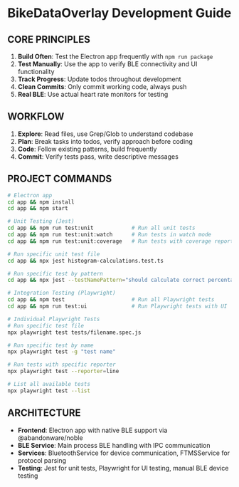 # BikeDataOverlay Development Guide

## CORE PRINCIPLES

1. **Build Often**: Test the Electron app frequently with `npm run package`
2. **Test Manually**: Use the app to verify BLE connectivity and UI functionality
3. **Track Progress**: Update todos throughout development
4. **Clean Commits**: Only commit working code, always push
5. **Real BLE**: Use actual heart rate monitors for testing

## WORKFLOW

1. **Explore**: Read files, use Grep/Glob to understand codebase
2. **Plan**: Break tasks into todos, verify approach before coding
3. **Code**: Follow existing patterns, build frequently
4. **Commit**: Verify tests pass, write descriptive messages

## PROJECT COMMANDS

```bash
# Electron app
cd app && npm install
cd app && npm start

# Unit Testing (Jest)
cd app && npm run test:unit            # Run all unit tests
cd app && npm run test:unit:watch      # Run tests in watch mode
cd app && npm run test:unit:coverage   # Run tests with coverage report

# Run specific unit test file
cd app && npx jest histogram-calculations.test.ts

# Run specific test by pattern
cd app && npx jest --testNamePattern="should calculate correct percentages"

# Integration Testing (Playwright)
cd app && npm test                     # Run all Playwright tests
cd app && npm run test:ui              # Run Playwright tests with UI

# Individual Playwright Tests
# Run specific test file
npx playwright test tests/filename.spec.js

# Run specific test by name
npx playwright test -g "test name"

# Run tests with specific reporter
npx playwright test --reporter=line

# List all available tests
npx playwright test --list
```

## ARCHITECTURE

- **Frontend**: Electron app with native BLE support via @abandonware/noble
- **BLE Service**: Main process BLE handling with IPC communication
- **Services**: BluetoothService for device communication, FTMSService for protocol parsing
- **Testing**: Jest for unit tests, Playwright for UI testing, manual BLE device testing

